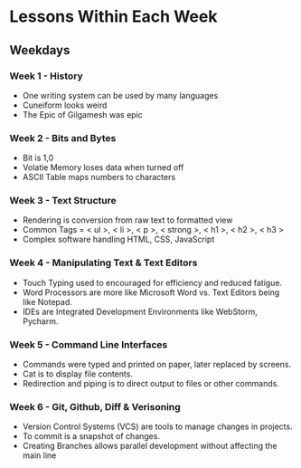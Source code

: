 # Lessons Within Each Week
## Weekdays
### Week 1 - History
- One writing system can be used by many languages
- Cuneiform looks weird
- The Epic of Gilgamesh was epic
### Week 2 - Bits and Bytes
- Bit is 1,0
- Volatie Memory loses data when turned off
- ASCII Table maps numbers to characters 
### Week 3 - Text Structure
- Rendering is conversion from raw text to formatted view
- Common Tags = < ul >, < li >, < p >, < strong >, < h1 >, < h2 >, < h3 >
- Complex software handling HTML, CSS, JavaScript
### Week 4 - Manipulating Text & Text Editors
- Touch Typing used to encouraged for efficiency and reduced fatigue.
- Word Processors are more like Microsoft Word vs. Text Editors being like Notepad.
- IDEs are Integrated Development Environments like WebStorm, Pycharm.
### Week 5 - Command Line Interfaces
- Commands were typed and printed on paper, later replaced by screens.
- Cat is to display file contents.
- Redirection and piping is to direct output to files or other commands.
### Week 6 - Git, Github, Diff & Verisoning
- Version Control Systems (VCS) are tools to manage changes in projects.
- To commit is a snapshot of changes.
- Creating Branches allows parallel development without affecting the main line
